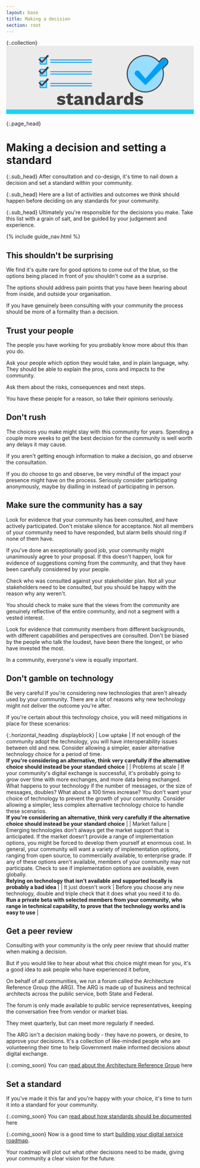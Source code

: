 ```yaml
---
layout: base
title: Making a decision
section: root
---
```

{:.collection}
![Standards](img/standards.svg)


{:.page_head}
# Making a decision and setting a standard

{:.sub_head}
After consultation and co-design, it's time to nail down a decision and set a standard within your community.

{:.sub_head}
Here are a list of activities and outcomes we think should happen before deciding on any standards for your community.

{:.sub_head}
Ultimately you're responsible for the decisions you make. Take this list with a grain of salt, and be guided by your judgement and experience.

{% include guide_nav.html %}

## This shouldn't be surprising

We find it's quite rare for good options to come out of the blue, so the options being placed in front of you shouldn't come as a surprise.

The options should address pain points that you have been hearing about from inside, and outside your organisation.

If you have genuinely been consulting with your community the process should be more of a formality than a decision.

## Trust your people

The people you have working for you probably know more about this than you do.

Ask your people which option they would take, and in plain language, why. They should be able to explain the pros, cons and impacts to the community.

Ask them about the risks, consequences and next steps.


You have these people for a reason, so take their opinions seriously.

## Don't rush

The choices you make might stay with this community for years.
Spending a couple more weeks to get the best decision for the community is well worth any delays it may cause.

If you aren't getting enough information to make a decision, go and observe the consultation.

If you do choose to go and observe, be very mindful of the impact your presence might have on the process. Seriously consider participating anonymously, maybe by dialling in instead of participating in person.

## Make sure the community has a say

Look for evidence that your community has been consulted, and have actively participated.
Don't mistake silence for acceptance. Not all members of your community need to have responded, but alarm bells should ring if none of them have.

If you've done an exceptionally good job, your community might unanimously agree to your proposal. If this doesn't happen, look for evidence of suggestions coming from the community, and that they have been carefully considered by your people.

Check who was consulted against your stakeholder plan. Not all your stakeholders need to be consulted, but you should be happy with the reason why any weren't.

You should check to make sure that the views from the community are genuinely reflective of the entire community, and not a segment with a vested interest.

Look for evidence that community members from different backgrounds, with different capabilities and perspectives are consulted. Don't be biased by the people who talk the loudest, have been there the longest, or who have invested the most.

In a community, everyone's view is equally important.

## Don't gamble on technology

Be very careful If you're considering new technologies that aren't already used by your community.
There are a lot of reasons why new technology might not deliver the outcome you're after.

If you're certain about this technology choice, you will need mitigations in place for these scenarios:

{:.horizontal_heading .displayblock}
| Low uptake | If not enough of the community adopt the technology, you will have interoperability issues between old and new. Consider allowing a simpler, easier alternative technology choice for a period of time.<br/><b>If you're considering an alternative, think very carefully if the alternative choice should instead be your standard choice</b> |
| Problems at scale | If your community's digital exchange is successful, it's probably going to grow over time with more exchanges, and more data being exchanged. What happens to your technology if the number of messages, or the size of messages, doubles? What about a 100 times increase? You don't want your choice of technology to prevent the growth of your community. Consider allowing a simpler, less complex alternative technology choice to handle these scenarios. <br/><b>If you're considering an alternative, think very carefully if the alternative choice should instead be your standard choice</b> |
| Market failure | Emerging technologies don't always get the market support that is anticipated. If the market doesn't provide a range of implementation options, you might be forced to develop them yourself at enormous cost. In general, your community will want a variety of implementation options, ranging from open source, to commercially available, to enterprise grade. If any of these options aren't available, members of your community may not participate. Check to see if implementation options are available, even globally.<br/><b>Relying on technology that isn't available and supported locally is probably a bad idea</b> |
| It just doesn't work | Before you choose any new technology, double and triple check that it does what you need it to do.<br/><b>Run a private beta with selected members from your community, who range in technical capability, to prove that the technology works and is easy to use</b> |


## Get a peer review

Consulting with your community is the only peer review that should matter when making a decision.

But if you would like to hear about what this choice might mean for you, it's a good idea to ask people who have experienced it before,

On behalf of all communities, we run a forum called the Architecture Reference Group (the ARG). The ARG is made up of business and technical architects across the public service, both State and Federal.

The forum is only made available to public service representatives, keeping the conversation free from vendor or market bias.

They meet quarterly, but can meet more regularly if needed.

The ARG isn't a decision making body - they have no powers, or desire, to approve your decisions. It's a collection of like-minded people who are volunteering their time to help Government make informed decisions about digital exchange.

{:.coming_soon}
You can [read about the Architecture Reference Group](#) here

## Set a standard

If you've made it this far and you're happy with your choice, it's time to turn it into a standard for your community.

{:.coming_soon}
You can [read about how standards should be documented](#) here

{:.coming_soon}
Now is a good time to start [building your digital service roadmap](#).

Your roadmap will plot out what other decisions need to be made, giving your community a clear vision for the future.
